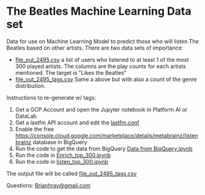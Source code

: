 # The Beatles Machine Learning Data set

Data for use on Machine Learning Model to predict those who will listen The Beatles based on other artists. There are two data sets of importance:

* [file_out_2495.csv](./answers/file_out_2495.csv) a list of users who listened to at least 1 of the most 300 played artists. The columns are the play counts for each artists mentioned. The target is "Likes the Beatles"
* [file_out_2495_tags.csv](./answers/file_out_2495_tags.csv) Same a above but with also a count of the genre distribution. 


Instructions to re-generate w/ tags:

1. Get a GCP Account and open the Jupyter notebook in Platform AI or DataLab
2. Get a lastfm API account and edit the [lastfm.conf](./answers/lastfm.conf)
3. Enable the free https://console.cloud.google.com/marketplace/details/metabrainz/listenbrainz database in BigQuery
4. Run the code to get the data from BigQuery [Data from BiqQuery.ipynb](./answers/Data%20from%20BiqQuery.ipynb)
4. Run the code in [Enrich_top_300.ipynb](./answers/Enrich_top_300.ipynb)
5. Run the code in [listen_top_300.ipynb](./answers/listen_top_300.ipynb)


The output file will be called [file_out_2495_tags.csv](./answers/file_out_2495_tags.csv)

Questions: Brianhray@gmail.com


